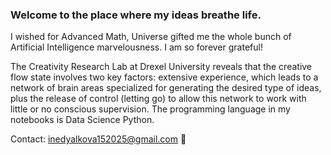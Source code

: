 ### Welcome to the place where my ideas breathe life.

I wished for Advanced Math, Universe gifted me the whole bunch of Artificial Intelligence marvelousness. I am so forever grateful!

The Creativity Research Lab at Drexel University reveals that the creative flow state involves two key factors: extensive experience, which leads to a network of brain areas specialized for generating the desired type of ideas, plus the release of control (letting go) to allow this network to work with little or no conscious supervision. The programming language in my notebooks is Data Science Python.

Contact: inedyalkova152025@gmail.com 📨
